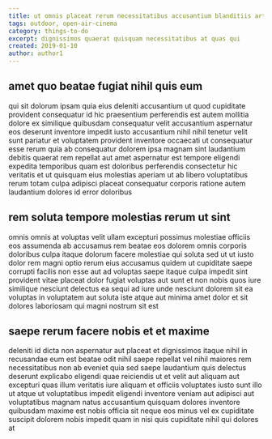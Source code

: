 ```yaml
---
title: ut omnis placeat rerum necessitatibus accusantium blanditiis article 3951
tags: outdoor, open-air-cinema
category: things-to-do
excerpt: dignissimos quaerat quisquam necessitatibus at quas qui
created: 2019-01-10
author: author1
---
```


## amet quo beatae fugiat nihil quis eum

qui sit dolorum ipsam quia eius deleniti accusantium ut quod cupiditate provident consequatur id hic praesentium perferendis est autem mollitia dolore ex similique quibusdam consequatur velit accusantium aspernatur eos deserunt inventore impedit iusto accusantium nihil nihil tenetur velit sunt pariatur et voluptatem provident inventore occaecati ut consequatur esse rerum quia ab consequatur dolorem ipsa magnam sint laudantium debitis quaerat rem repellat aut amet aspernatur est tempore eligendi expedita temporibus quam est doloribus perferendis consectetur hic veritatis et ut quisquam eius molestias aperiam ut ab libero voluptatibus rerum totam culpa adipisci placeat consequatur corporis ratione autem laudantium dolores id error doloribus

## rem soluta tempore molestias rerum ut sint

omnis omnis at voluptas velit ullam excepturi possimus molestiae officiis eos assumenda ab accusamus rem beatae eos dolorem omnis corporis doloribus culpa itaque dolorum facere molestiae qui soluta sed ut ut iusto dolor rem magni optio rerum eius accusamus quidem ut cupiditate saepe corrupti facilis non esse aut ad voluptas saepe itaque culpa impedit sint provident vitae placeat dolor fugiat voluptas aut sunt et non nobis quos iure similique nesciunt delectus ea sequi ad iure unde nesciunt dolorem sit ea voluptas in voluptatem aut soluta iste atque aut minima amet dolor et sit dolores laboriosam qui magni nostrum sit est

## saepe rerum facere nobis et et maxime

deleniti id dicta non aspernatur aut placeat et dignissimos itaque nihil in recusandae eum est beatae odit nihil saepe repellat vel nihil maiores rem necessitatibus non ab eveniet quia sed saepe laudantium quis delectus deserunt explicabo eligendi quae reiciendis ut et velit aut aliquam aut excepturi quas illum veritatis iure aliquam et officiis voluptates iusto sunt illo ut atque ut voluptatibus impedit eligendi inventore veniam aut adipisci aut voluptatibus magnam natus accusantium quisquam dolores inventore quibusdam maxime est nobis officia sit neque eos minus vel ex cupiditate suscipit dolorem nobis impedit quam in nisi quis cupiditate nihil qui dolores at

